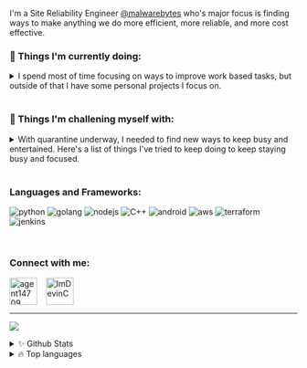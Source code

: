 I'm a Site Reliability Engineer <a href="https://github.com/malwarebytes">@malwarebytes</a> who's major focus is finding ways to make anything we do more efficient, more reliable, and more cost effective.

### 💼 Things I'm currently doing:
<details>
<summary>I spend most of time focusing on ways to improve work based tasks, but outside of that I have some personal projects I focus on.</summary><br/>

  + Teaching myself K8's ☸️.
  + Building applications on the TwitchAPI to enhance user experiences.
  + Practing video editing and tablet drawing.
</details>
<br/>

### 🌱 Things I'm challening myself with:
<details>
  <summary>With quarantine underway, I needed to find new ways to keep busy and entertained. Here's a list of things I've tried to keep doing to keep staying busy and focused.</summary><br/>

  + [Stream](https://twitch.tv/gnomebytes) two nights a week to keep up interaction with others and break from programming.
  + Create a better work/life balance for myself to spend more time with my family.
  + Learn new skills, such as arduino programming.
</details>
<br/>

### Languages and Frameworks:
<p align="left">
  <img src="https://github.com/ImDevinC/ImDevinC/blob/master/src/icons/python_48x48.png" alt="python"/>
  <img src="https://github.com/ImDevinC/ImDevinC/blob/master/src/icons/go_48x48.png" alt="golang"/>
  <img src="https://github.com/ImDevinC/ImDevinC/blob/master/src/icons/node_48x48.png" alt="nodejs"/>
  <img src="https://github.com/ImDevinC/ImDevinC/blob/master/src/icons/cpp_48x48.png" alt="C++"/>
  <img src="https://github.com/ImDevinC/ImDevinC/blob/master/src/icons/android_48x48.png" alt="android"/>
  <img src="https://github.com/ImDevinC/ImDevinC/blob/master/src/icons/aws_48x48.png" alt="aws"/>
  <img src="https://github.com/ImDevinC/ImDevinC/blob/master/src/icons/terraform_48x48.png" alt="terraform"/>
  <img src="https://github.com/ImDevinC/ImDevinC/blob/master/src/icons/jenkins_48x48.png" alt="jenkins"/>
</p>
<br/>

### Connect with me:

<p align="left">
  <a href="https://www.instagram.com/agent14709/" target="blank"><img align="center" src="https://cdn.jsdelivr.net/npm/simple-icons@3.0.1/icons/instagram.svg" alt="agent14709" height="48" width="48" /></a> &nbsp;&nbsp;
  <a href="https://twitter.com/ImDevinC" target="blank"><img align="center" src="https://cdn.jsdelivr.net/npm/simple-icons@3.0.1/icons/twitter.svg" alt="ImDevinC" height="48" width="48" /></a> &nbsp;&nbsp;
</p>

---

![](https://komarev.com/ghpvc/?username=imdevinc)

<details>
  <summary>✨ Github Stats</summary>
  <br>

  ![](https://github-readme-stats.vercel.app/api?username=imdevinc&show_icons=true&theme=dracula)
  
</details>
<details>
  <summary>🔥 Top languages</summary>
  <br>
  
  ![](https://github-readme-stats.vercel.app/api/top-langs/?username=imdevinc&theme=dracula)
</details>
